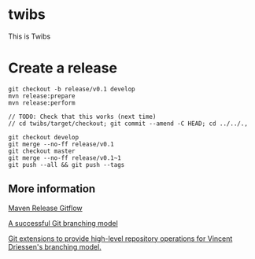 twibs
=====

This is Twibs

# Create a release

    git checkout -b release/v0.1 develop
    mvn release:prepare
    mvn release:perform

    // TODO: Check that this works (next time)
    // cd twibs/target/checkout; git commit --amend -C HEAD; cd ../../.,

    git checkout develop
    git merge --no-ff release/v0.1
    git checkout master
    git merge --no-ff release/v0.1~1
    git push --all && git push --tags

## More information

[Maven Release Gitflow](http://vincent.demeester.fr/2012/07/maven-release-gitflow/)

[A successful Git branching model](http://nvie.com/posts/a-successful-git-branching-model/)

[Git extensions to provide high-level repository operations for Vincent Driessen's branching model.](https://github.com/nvie/gitflow)
